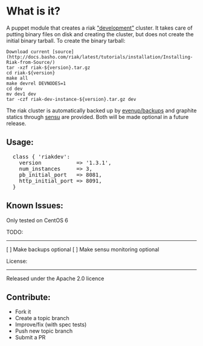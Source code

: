 What is it?
===========

A puppet module that creates a riak ["development"](http://docs.basho.com/riak/latest/tutorials/fast-track/Building-a-Development-Environment/) cluster.
It takes care of putting binary files on disk and creating the cluster, but
does not create the initial binary tarball.  To create the binary tarball:

```
Download current [source](http://docs.basho.com/riak/latest/tutorials/installation/Installing-Riak-from-Source/)
tar -xzf riak-${version}.tar.gz
cd riak-${version}
make all
make devrel DEVNODES=1
cd dev
mv dev1 dev
tar -czf riak-dev-instance-${version}.tar.gz dev
```

The riak cluster is automatically backed up by [evenup/backups](https://github.com/evenup/evenup-backups)
and graphite statics through [sensu](http://sensuapp.org) are provided.  Both
will be made optional in a future release.

Usage:
------

<pre>
  class { 'riakdev':
    version           => '1.3.1',
    num_instances     => 3,
    pb_initial_port   => 8081,
    http_initial_port => 8091,
  }
</pre>


Known Issues:
-------------
Only tested on CentOS 6

TODO:
____
[ ] Make backups optional
[ ] Make sensu monitoring optional

License:
_______

Released under the Apache 2.0 licence


Contribute:
-----------
* Fork it
* Create a topic branch
* Improve/fix (with spec tests)
* Push new topic branch
* Submit a PR